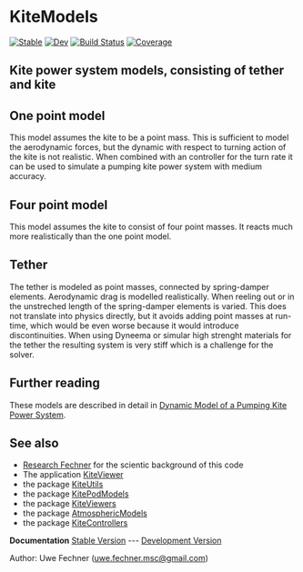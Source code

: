 # KiteModels

[![Stable](https://img.shields.io/badge/docs-stable-blue.svg)](https://ufechner7.github.io/KiteModels.jl/stable)
[![Dev](https://img.shields.io/badge/docs-dev-blue.svg)](https://ufechner7.github.io/KiteModels.jl/dev)
[![Build Status](https://github.com/ufechner7/KiteModels.jl/actions/workflows/CI.yml/badge.svg?branch=main)](https://github.com/ufechner7/KiteModels.jl/actions/workflows/CI.yml?query=branch%3Amain)
[![Coverage](https://codecov.io/gh/ufechner7/KiteModels.jl/branch/main/graph/badge.svg)](https://codecov.io/gh/ufechner7/KiteModels.jl)

## Kite power system models, consisting of tether and kite

## One point model
This model assumes the kite to be a point mass. This is sufficient to model the aerodynamic forces, but the dynamic with respect to turning action of the kite is not realistic.
When combined with an controller for the turn rate it can be used to simulate a pumping kite power system with medium accuracy.

## Four point model
This model assumes the kite to consist of four point masses. It reacts much more realistically than the one point model.

## Tether
The tether is modeled as point masses, connected by spring-damper elements. Aerodynamic drag is modelled realistically. When reeling out or in the unstreched length of the spring-damper elements
is varied. This does not translate into physics directly, but it avoids adding point masses at run-time, which would be even worse because it would introduce discontinuities. When using
Dyneema or simular high strenght materials for the tether the resulting system is very stiff which is a challenge for the solver.

## Further reading
These models are described in detail in [Dynamic Model of a Pumping Kite Power System](http://arxiv.org/abs/1406.6218).

## See also
- [Research Fechner](https://research.tudelft.nl/en/publications/?search=Uwe+Fechner&pageSize=50&ordering=rating&descending=true) for the scientic background of this code
- The application [KiteViewer](https://github.com/ufechner7/KiteViewer)
- the package [KiteUtils](https://github.com/ufechner7/KiteUtils.jl)
- the package [KitePodModels](https://github.com/aenarete/KitePodModels.jl)
- the package [KiteViewers](https://github.com/aenarete/KiteViewers.jl)
- the package [AtmosphericModels](https://github.com/aenarete/AtmosphericModels.jl)
- the package [KiteControllers](https://github.com/aenarete/KiteControllers.jl)

**Documentation** [Stable Version](https://ufechner7.github.io/KiteModels.jl/stable) --- [Development Version](https://ufechner7.github.io/KiteModels.jl/dev)


Author: Uwe Fechner (uwe.fechner.msc@gmail.com)
